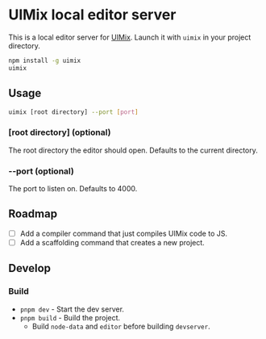 # UIMix local editor server

This is a local editor server for [UIMix](https://github.com/seanchas116/uimix).
Launch it with `uimix` in your project directory.

```sh
npm install -g uimix
uimix
```

## Usage

```sh
uimix [root directory] --port [port]
```

### [root directory] (optional)

The root directory the editor should open. Defaults to the current directory.

### --port (optional)

The port to listen on. Defaults to 4000.

## Roadmap

- [ ] Add a compiler command that just compiles UIMix code to JS.
- [ ] Add a scaffolding command that creates a new project.

## Develop

### Build

- `pnpm dev` - Start the dev server.
- `pnpm build` - Build the project.
  - Build `node-data` and `editor` before building `devserver`.
